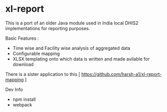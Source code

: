 # xl-report

This is a port of an older Java module used in India local  DHIS2 implementations for reporting purposes.

Basic Features :
 - Time wise and Facility wise analysis of aggregated data 
 - Configurable mapping
 - XLSX templating onto which data is written and made avilable for download
 

There is a sister application to this [ https://github.com/harsh-a1/xl-report-mapping ]

Dev Info
- npm install
- webpack
